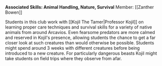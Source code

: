 **Associated Skills: Animal Handling, Nature, Survival**
Member: [[Zanther Bowen]]

Students in this club work with [[Kojil The Tamer|Professor Kojil]] on learning proper care techniques and survival skills for a variety of native animals from around Arcavios. Even fearsome predators are more calmed and reserved in Kojil's presence, allowing students the chance to get a far closer look at such creatures than would otherwise be possible. Students might spend around 3 weeks with different creatures before being introduced to a new creature. For particularly dangerous beasts Kojil might take students on field trips where they observe from afar.